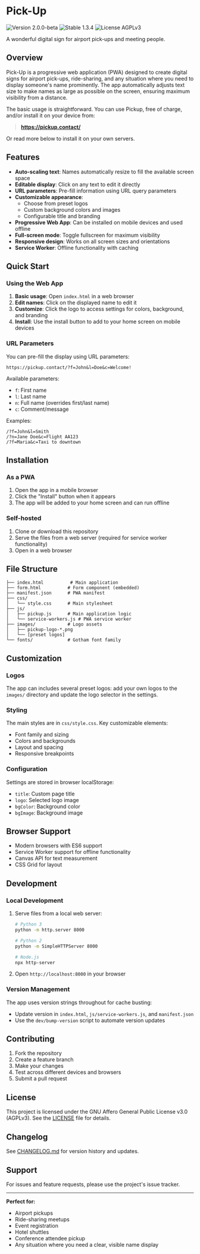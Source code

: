 # Pick-Up

![Version 2.0.0-beta](https://badgen.net/badge/Version/2.0.0-beta/FFaa00)
![Stable 1.3.4](https://badgen.net/badge/1.3.4/None/00aa00)
![License AGPLv3](https://badgen.net/badge/License/AGPLv3/552b55)

A wonderful digital sign for airport pick-ups and meeting people.

## Overview

Pick-Up is a progressive web application (PWA) designed to create digital signs for airport pick-ups, ride-sharing, and any situation where you need to display someone's name prominently. The app automatically adjusts text size to make names as large as possible on the screen, ensuring maximum visibility from a distance.

The basic usage is straightforward. You can use Pickup, free of charge, and/or install it on your device from:

> **https://pickup.contact/**

Or read more below to install it on your own servers.

## Features

- **Auto-scaling text**: Names automatically resize to fill the available screen space
- **Editable display**: Click on any text to edit it directly
- **URL parameters**: Pre-fill information using URL query parameters
- **Customizable appearance**: 
  - Choose from preset logos
  - Custom background colors and images
  - Configurable title and branding
- **Progressive Web App**: Can be installed on mobile devices and used offline
- **Full-screen mode**: Toggle fullscreen for maximum visibility
- **Responsive design**: Works on all screen sizes and orientations
- **Service Worker**: Offline functionality with caching

## Quick Start

### Using the Web App

1. **Basic usage**: Open `index.html` in a web browser
2. **Edit names**: Click on the displayed name to edit it
3. **Customize**: Click the logo to access settings for colors, background, and branding
4. **Install**: Use the install button to add to your home screen on mobile devices

### URL Parameters

You can pre-fill the display using URL parameters:

```
https://pickup.contact/?f=John&l=Doe&c=Welcome!
```

Available parameters:
- `f`: First name
- `l`: Last name  
- `n`: Full name (overrides first/last name)
- `c`: Comment/message

Examples:
```
/?f=John&l=Smith
/?n=Jane Doe&c=Flight AA123
/?f=Maria&c=Taxi to downtown
```

## Installation

### As a PWA

1. Open the app in a mobile browser
2. Click the "Install" button when it appears
3. The app will be added to your home screen and can run offline

### Self-hosted

1. Clone or download this repository
2. Serve the files from a web server (required for service worker functionality)
3. Open in a web browser

## File Structure

```
├── index.html          # Main application
├── form.html          # Form component (embedded)
├── manifest.json      # PWA manifest
├── css/
│   └── style.css      # Main stylesheet
├── js/
│   ├── pickup.js      # Main application logic
│   └── service-workers.js # PWA service worker
├── images/            # Logo assets
│   ├── pickup-logo-*.png
│   └── [preset logos]
└── fonts/             # Gotham font family
```

## Customization

### Logos

The app can includes several preset logos: add your own logos to the `images/` directory and update the logo selector in the settings.

### Styling

The main styles are in `css/style.css`. Key customizable elements:
- Font family and sizing
- Colors and backgrounds
- Layout and spacing
- Responsive breakpoints

### Configuration

Settings are stored in browser localStorage:
- `title`: Custom page title
- `logo`: Selected logo image
- `bgColor`: Background color
- `bgImage`: Background image

## Browser Support

- Modern browsers with ES6 support
- Service Worker support for offline functionality
- Canvas API for text measurement
- CSS Grid for layout

## Development

### Local Development

1. Serve files from a local web server:
   ```bash
   # Python 3
   python -m http.server 8000
   
   # Python 2
   python -m SimpleHTTPServer 8000
   
   # Node.js
   npx http-server
   ```

2. Open `http://localhost:8000` in your browser

### Version Management

The app uses version strings throughout for cache busting:
- Update version in `index.html`, `js/service-workers.js`, and `manifest.json`
- Use the `dev/bump-version` script to automate version updates

## Contributing

1. Fork the repository
2. Create a feature branch
3. Make your changes
4. Test across different devices and browsers
5. Submit a pull request

## License

This project is licensed under the GNU Affero General Public License v3.0 (AGPLv3). See the [LICENSE](LICENSE) file for details.

## Changelog

See [CHANGELOG.md](CHANGELOG.md) for version history and updates.

## Support

For issues and feature requests, please use the project's issue tracker.

---

**Perfect for:**
- Airport pickups
- Ride-sharing meetups  
- Event registration
- Hotel shuttles
- Conference attendee pickup
- Any situation where you need a clear, visible name display
